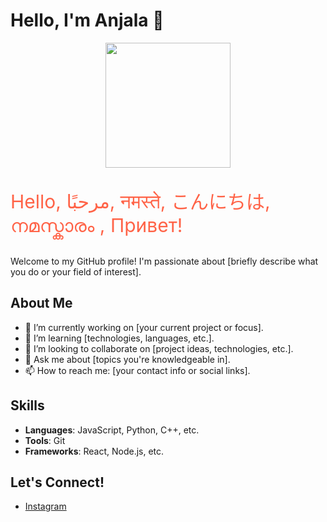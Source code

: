 # Hello, I'm Anjala 👋

<div align="center">
  <img height="200" src="https://cioafrica.co/wp-content/uploads/2023/03/WiT.jpeg"  />
</div>

<p style="color: #FF6347; font-size: 30px;">Hello, مرحبًا, नमस्ते, こんにちは, നമസ്കാരം , Привет!</p>

Welcome to my GitHub profile! I'm passionate about [briefly describe what you do or your field of interest].



## About Me

- 🔭 I’m currently working on [your current project or focus].
- 🌱 I’m learning [technologies, languages, etc.].
- 👯 I’m looking to collaborate on [project ideas, technologies, etc.].
- 💬 Ask me about [topics you're knowledgeable in].
- 📫 How to reach me: [your contact info or social links].

## Skills

- **Languages**: JavaScript, Python, C++, etc.
- **Tools**: Git
- **Frameworks**: React, Node.js, etc.

## Let's Connect!

- [Instagram](https://www.instagram.com/)


